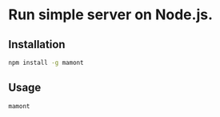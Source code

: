 # Run simple server on Node.js.

## Installation

```sh
npm install -g mamont
```

## Usage

```sh
mamont
```